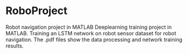 # RoboProject
Robot navigation project in MATLAB
Deeplearning training project in MATLAB.
Training an LSTM network on robot sensor dataset for robot navigation.
The .pdf files show the data processing and network training results.
